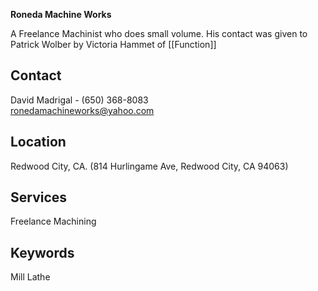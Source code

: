 **Roneda Machine Works**

A Freelance Machinist who does small volume. His contact was given to Patrick Wolber by Victoria Hammet of [[Function]]

## Contact
David Madrigal - (650) 368-8083   
ronedamachineworks@yahoo.com

## Location
Redwood City, CA. (814 Hurlingame Ave, Redwood City, CA 94063)

## Services
Freelance Machining

## Keywords
Mill
Lathe